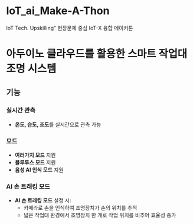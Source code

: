 # IoT_ai_Make-A-Thon
IoT Tech. Upskilling” 현장문제 중심 IoT-X 융합 메이커톤

# 아두이노 클라우드를 활용한 스마트 작업대 조명 시스템

## 기능

### 실시간 관측
- **온도, 습도, 조도**를 실시간으로 관측 가능

### 모드
- **여러가지 모드** 지원
- **블루투스 모드** 지원
- **음성 AI 인식 모드** 지원

### AI 손 트래킹 모드
- **AI 손 트래킹 모드** 설정 시:
  - 카메라로 손을 인식하여 조명장치가 손의 위치를 추적
  - 넓은 작업대 환경에서 조명장치 한 개로 작업 위치를 비추어 효율성 증가
